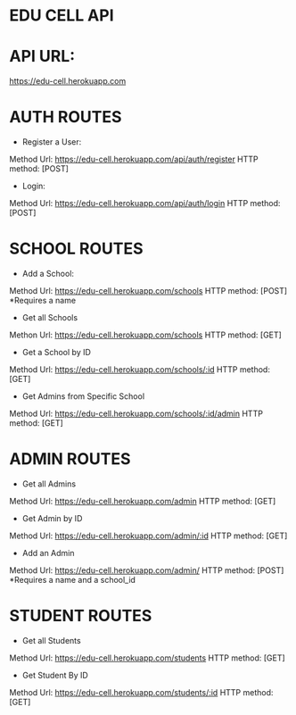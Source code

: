 # EDU CELL API


# API URL:
https://edu-cell.herokuapp.com

# AUTH ROUTES

* Register a User:

Method Url: https://edu-cell.herokuapp.com/api/auth/register
HTTP method: [POST]

* Login:

Method Url: https://edu-cell.herokuapp.com/api/auth/login
HTTP method: [POST]

# SCHOOL ROUTES 

* Add a School: 

Method Url: https://edu-cell.herokuapp.com/schools 
HTTP method: [POST]
    *Requires a name

* Get all Schools

Methon Url: https://edu-cell.herokuapp.com/schools
HTTP method: [GET]

* Get a School by ID

Method Url: https://edu-cell.herokuapp.com/schools/:id
HTTP method: [GET]

* Get Admins from Specific School

Method Url: https://edu-cell.herokuapp.com/schools/:id/admin
HTTP method: [GET]


# ADMIN ROUTES

* Get all Admins

Method Url: https://edu-cell.herokuapp.com/admin
HTTP method: [GET]

* Get Admin by ID

Method Url: https://edu-cell.herokuapp.com/admin/:id
HTTP method: [GET]

* Add an Admin

Method Url: https://edu-cell.herokuapp.com/admin/
HTTP method: [POST]
    *Requires a name and a school_id

# STUDENT ROUTES

* Get all Students

Method Url: https://edu-cell.herokuapp.com/students
HTTP method: [GET]

* Get Student By ID

Method Url: https://edu-cell.herokuapp.com/students/:id
HTTP method: [GET]